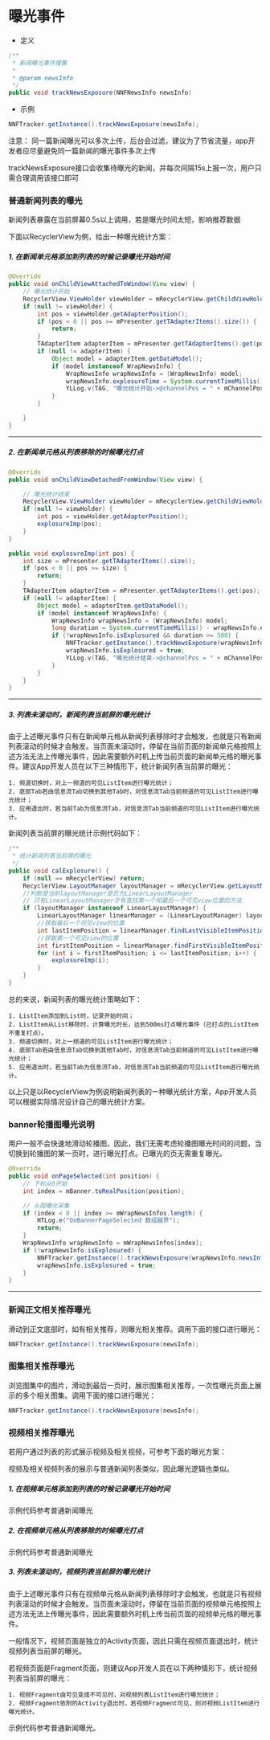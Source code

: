 # 曝光事件

- 定义

```java
/**
 * 新闻曝光事件搜集
 *
 * @param newsInfo
 */
public void trackNewsExposure(NNFNewsInfo newsInfo)
```

- 示例

```java
NNFTracker.getInstance().trackNewsExposure(newsInfo);
```

注意： 同一篇新闻曝光可以多次上传，后台会过滤，建议为了节省流量，app开发者应尽量避免同一篇新闻的曝光事件多次上传

trackNewsExposure接口会收集待曝光的新闻，并每次间隔15s上报一次，用户只需合理调用该接口即可

### 普通新闻列表的曝光

新闻列表暴露在当前屏幕0.5s以上调用，若是曝光时间太短，影响推荐数据

下面以RecyclerView为例，给出一种曝光统计方案：

##### 1. 在新闻单元格添加到列表的时候记录曝光开始时间

```java
@Override
public void onChildViewAttachedToWindow(View view) {
    // 曝光统计开始
    RecyclerView.ViewHolder viewHolder = mRecyclerView.getChildViewHolder(view);
    if (null != viewHolder) {
        int pos = viewHolder.getAdapterPosition();
        if (pos < 0 || pos >= mPresenter.getTAdapterItems().size()) {
            return;
        }
        TAdapterItem adapterItem = mPresenter.getTAdapterItems().get(pos);
        if (null != adapterItem) {
            Object model = adapterItem.getDataModel();
            if (model instanceof WrapNewsInfo) {
                WrapNewsInfo wrapNewsInfo = (WrapNewsInfo) model;
                wrapNewsInfo.explosureTime = System.currentTimeMillis();
                YLLog.v(TAG, "曝光统计开始->@channelPos = " + mChannelPos + ", @newsTitle = " + wrapNewsInfo.newsInfo.title);
            }
        }

    }
}
```

---

##### 2. 在新闻单元格从列表移除的时候曝光打点

```java
@Override
public void onChildViewDetachedFromWindow(View view) {

    // 曝光统计结束
    RecyclerView.ViewHolder viewHolder = mRecyclerView.getChildViewHolder(view);
    if (null != viewHolder) {
        int pos = viewHolder.getAdapterPosition();
        explosureImp(pos);
    }
}

public void explosureImp(int pos) {
    int size = mPresenter.getTAdapterItems().size();
    if (pos < 0 || pos >= size) {
        return;
    }
    TAdapterItem adapterItem = mPresenter.getTAdapterItems().get(pos);
    if (null != adapterItem) {
        Object model = adapterItem.getDataModel();
        if (model instanceof WrapNewsInfo) {
            WrapNewsInfo wrapNewsInfo = (WrapNewsInfo) model;
            long duration = System.currentTimeMillis() - wrapNewsInfo.explosureTime;
            if (!wrapNewsInfo.isExplosured && duration >= 500) {
                NNFTracker.getInstance().trackNewsExposure(wrapNewsInfo.newsInfo);
                wrapNewsInfo.isExplosured = true;
                YLLog.v(TAG, "曝光统计结束->@channelPos = " + mChannelPos + ", @newsTitle = " + wrapNewsInfo.newsInfo.title);
            }
        }
    }
}
```

---

##### 3. 列表未滚动时，新闻列表当前屏的曝光统计

由于上述曝光事件只有在新闻单元格从新闻列表移除时才会触发，也就是只有新闻列表滚动的时候才会触发。当页面未滚动时，停留在当前页面的新闻单元格按照上述方法无法上传曝光事件，因此需要额外时机上传当前页面的新闻单元格的曝光事件。建议App开发人员在以下三种情形下，统计新闻列表当前屏的曝光：

```
1. 频道切换时，对上一频道的可见ListItem进行曝光统计；
2. 底部Tab若由信息流Tab切换到其他Tab时，对信息流Tab当前频道的可见ListItem进行曝光统计；
3. 应用退出时，若当前Tab为信息流Tab，对信息流Tab当前频道的可见ListItem进行曝光统计。
```

新闻列表当前屏的曝光统计示例代码如下：

```java
/**
 * 统计新闻列表当前屏的曝光
 */
public void calExplosure() {
    if (null == mRecyclerView) return;
    RecyclerView.LayoutManager layoutManager = mRecyclerView.getLayoutManager();
    //判断是当前layoutManager是否为LinearLayoutManager
    // 只有LinearLayoutManager才有查找第一个和最后一个可见view位置的方法
    if (layoutManager instanceof LinearLayoutManager) {
        LinearLayoutManager linearManager = (LinearLayoutManager) layoutManager;
        //获取最后一个可见view的位置
        int lastItemPosition = linearManager.findLastVisibleItemPosition();
        //获取第一个可见view的位置
        int firstItemPosition = linearManager.findFirstVisibleItemPosition();
        for (int i = firstItemPosition; i <= lastItemPosition; i++) {
            explosureImp(i);
        }
    }
}
```

总的来说，新闻列表的曝光统计策略如下：

```
1. ListItem添加到List时，记录开始时间；
2. ListItem从List移除时，计算曝光时长，达到500ms打点曝光事件（已打点的ListItem不重复打点）。
3. 频道切换时，对上一频道的可见ListItem进行曝光统计；
4. 底部Tab若由信息流Tab切换到其他Tab时，对信息流Tab当前频道的可见ListItem进行曝光统计；
5. 应用退出时，若当前Tab为信息流Tab，对信息流Tab当前频道的可见ListItem进行曝光统计。
```

以上只是以RecyclerView为例说明新闻列表的一种曝光统计方案，App开发人员可以根据实际情况设计自己的曝光统计方案。

### banner轮播图曝光说明

用户一般不会快速地滑动轮播图，因此，我们无需考虑轮播图曝光时间的问题，当切换到轮播图的某一页时，进行曝光打点。已曝光的页无需重复曝光。

```java
@Override
public void onPageSelected(int position) {
    // 下标从0开始
    int index = mBanner.toRealPosition(position);

    // 头图曝光采集
    if (index < 0 || index >= mWrapNewsInfos.length) {
        HTLog.e("OnBannerPageSelected 数组越界");
        return;
    }
    WrapNewsInfo wrapNewsInfo = mWrapNewsInfos[index];
    if (!wrapNewsInfo.isExplosured) {
        NNFTracker.getInstance().trackNewsExposure(wrapNewsInfo.newsInfo);
        wrapNewsInfo.isExplosured = true;
    }
}
```

---

### 新闻正文相关推荐曝光

滑动到正文底部时，如有相关推荐，则曝光相关推荐。调用下面的接口进行曝光：

```java
NNFTracker.getInstance().trackNewsExposure(newsInfo);
```

### 图集相关推荐曝光

浏览图集中的图片，滑动到最后一页时，展示图集相关推荐，一次性曝光页面上展示的多个相关图集。调用下面的接口进行曝光：

```java
NNFTracker.getInstance().trackNewsExposure(newsInfo);
```

### 视频相关推荐曝光
若用户通过列表的形式展示视频及相关视频，可参考下面的曝光方案：

视频及相关视频列表的展示与普通新闻列表类似，因此曝光逻辑也类似。

##### 1. 在视频单元格添加到列表的时候记录曝光开始时间

示例代码参考普通新闻曝光

##### 2. 在视频单元格从列表移除的时候曝光打点

示例代码参考普通新闻曝光

##### 3. 列表未滚动时，视频列表当前屏的曝光统计
由于上述曝光事件只有在视频单元格从新闻列表移除时才会触发，也就是只有视频列表滚动的时候才会触发。当页面未滚动时，停留在当前页面的视频单元格按照上述方法无法上传曝光事件，因此需要额外时机上传当前页面的视频单元格的曝光事件。

一般情况下，视频页面是独立的Activity页面，因此只需在视频页面退出时，统计视频列表当前屏的曝光。

若视频页面是Fragment页面，则建议App开发人员在以下两种情形下，统计视频列表当前屏的曝光：

```
1. 视频Fragment由可见变成不可见时，对视频列表ListItem进行曝光统计；
2. 视频Fragment依附的Activity退出时，若视频Fragment可见，则对视频ListItem进行曝光统计。
```

示例代码参考普通新闻曝光。




